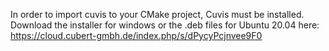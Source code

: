In order to import cuvis to your CMake project, Cuvis must be installed.
Download the installer for windows or the .deb files for Ubuntu 20.04 here: https://cloud.cubert-gmbh.de/index.php/s/dPycyPcjnvee9F0